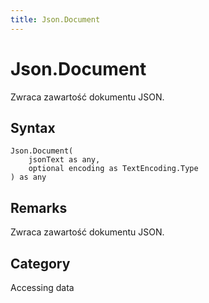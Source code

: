 ```yaml
---
title: Json.Document
---
```


# Json.Document


Zwraca zawartość dokumentu JSON.


## Syntax

```powerquery
Json.Document(
    jsonText as any,
    optional encoding as TextEncoding.Type
) as any
```


## Remarks

Zwraca zawartość dokumentu JSON.



## Category
Accessing data
